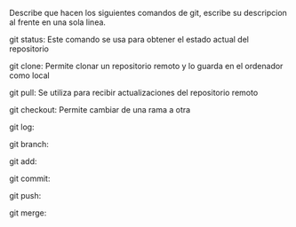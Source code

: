 Describe que hacen los siguientes comandos de git, escribe su descripcion al frente en una sola linea.

git status: Este comando se usa para obtener el estado actual del repositorio

git clone: Permite clonar un repositorio remoto y lo guarda en el ordenador como local

git pull: Se utiliza para recibir actualizaciones del repositorio remoto

git checkout: Permite cambiar de una rama a otra

git log:

git branch:

git add:

git commit:

git push:

git merge:
